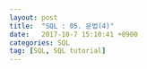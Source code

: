 ```yaml
---
layout: post
title:  "SQL : 05. 문법(4)"
date:   2017-10-7 15:10:41 +0900
categories: SQL
tag: [SQL, SQL tutorial]
---
```

